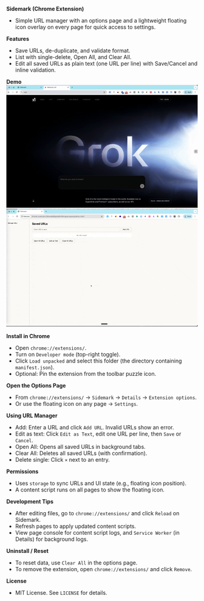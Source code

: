 **Sidemark (Chrome Extension)**

- Simple URL manager with an options page and a lightweight floating icon overlay on every page for quick access to settings.

**Features**
- Save URLs, de-duplicate, and validate format.
- List with single-delete, Open All, and Clear All.
- Edit all saved URLs as plain text (one URL per line) with Save/Cancel and inline validation.

**Demo**
![Sidemark demo](assets/demo.gif)
![Sidemark demo 2](assets/demo2.gif)

**Install in Chrome**
- Open `chrome://extensions/`.
- Turn on `Developer mode` (top-right toggle).
- Click `Load unpacked` and select this folder (the directory containing `manifest.json`).
- Optional: Pin the extension from the toolbar puzzle icon.

**Open the Options Page**
- From `chrome://extensions/` → `Sidemark` → `Details` → `Extension options`.
- Or use the floating icon on any page → `Settings`.

**Using URL Manager**
- Add: Enter a URL and click `Add URL`. Invalid URLs show an error.
- Edit as text: Click `Edit as Text`, edit one URL per line, then `Save` or `Cancel`.
- Open All: Opens all saved URLs in background tabs.
- Clear All: Deletes all saved URLs (with confirmation).
- Delete single: Click `×` next to an entry.

**Permissions**
- Uses `storage` to sync URLs and UI state (e.g., floating icon position).
- A content script runs on all pages to show the floating icon.

**Development Tips**
- After editing files, go to `chrome://extensions/` and click `Reload` on Sidemark.
- Refresh pages to apply updated content scripts.
- View page console for content script logs, and `Service Worker` (in Details) for background logs.

**Uninstall / Reset**
- To reset data, use `Clear All` in the options page.
- To remove the extension, open `chrome://extensions/` and click `Remove`.

**License**
- MIT License. See `LICENSE` for details.
